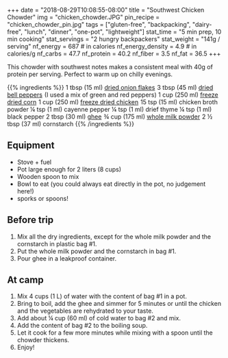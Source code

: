 +++
date = "2018-08-29T10:08:55-08:00"
title = "Southwest Chicken Chowder"
img = "chicken_chowder.JPG"
pin_recipe = "chicken_chowder_pin.jpg"
tags = ["gluten-free", "backpacking", "dairy-free", "lunch", "dinner", "one-pot", "lightweight"]
stat_time = "5 min prep, 10 min cooking"
stat_servings = "2 hungry backpackers"
stat_weight = "141g / serving"
nf_energy = 687 # in calories
nf_energy_density = 4.9 # in calories/g
nf_carbs = 47.7
nf_protein = 40.2
nf_fiber = 3.5
nf_fat = 36.5
+++

This chowder with southwest notes makes a consistent meal with 40g of protein per serving. Perfect to warm up on chilly evenings.

{{% ingredients %}}
1 tbsp (15 ml) <a target="_blank" href="https://www.amazon.com/gp/product/B001VNGMW0/ref=as_li_tl?ie=UTF8&camp=1789&creative=9325&creativeASIN=B001VNGMW0&linkCode=as2&tag=gourmethiking-20&linkId=332519d0941ce0d0ae06eb472ad89ff2">dried onion flakes</a><img src="//ir-na.amazon-adsystem.com/e/ir?t=gourmethiking-20&l=am2&o=1&a=B001VNGMW0" width="1" height="1" border="0" alt="" style="border:none !important; margin:0px !important;" />
3 tbsp (45 ml) <a target="_blank" href="https://www.amazon.com/gp/product/B007C7D2D6/ref=as_li_tl?ie=UTF8&camp=1789&creative=9325&creativeASIN=B007C7D2D6&linkCode=as2&tag=gourmethiking-20&linkId=9f4e3c3870f8f3672bafc88d846b7af2">dried bell peppers</a><img src="//ir-na.amazon-adsystem.com/e/ir?t=gourmethiking-20&l=am2&o=1&a=B007C7D2D6" width="1" height="1" border="0" alt="" style="border:none !important; margin:0px !important;" /> (I used a mix of green and red peppers)
1 cup (250 ml) <a target="_blank" href="https://www.amazon.com/gp/product/B008470PLU/ref=as_li_tl?ie=UTF8&camp=1789&creative=9325&creativeASIN=B008470PLU&linkCode=as2&tag=gourmethiking-20&linkId=0a9b9ec5eb7a9f1099e1dae915f6aef0">freeze dried corn</a><img src="//ir-na.amazon-adsystem.com/e/ir?t=gourmethiking-20&l=am2&o=1&a=B008470PLU" width="1" height="1" border="0" alt="" style="border:none !important; margin:0px !important;" />
1 cup (250 ml) <a target="_blank" href="https://www.amazon.com/gp/product/B000M8071M/ref=as_li_tl?ie=UTF8&camp=1789&creative=9325&creativeASIN=B000M8071M&linkCode=as2&tag=gourmethiking-20&linkId=9844477455f5e823b7f670506e351c0b">freeze dried chicken</a><img src="//ir-na.amazon-adsystem.com/e/ir?t=gourmethiking-20&l=am2&o=1&a=B000M8071M" width="1" height="1" border="0" alt="" style="border:none !important; margin:0px !important;" />
15 tsp (15 ml) chicken broth powder
¼ tsp (1 ml) cayenne pepper
¼ tsp (1 ml) drief thyme
¼ tsp (1 ml) black pepper
2 tbsp (30 ml) <a target="_blank" href="https://www.amazon.com/gp/product/B0046IIPMW/ref=as_li_tl?ie=UTF8&camp=1789&creative=9325&creativeASIN=B0046IIPMW&linkCode=as2&tag=gourmethiking-20&linkId=cbb65cd3ef47763aa8ca49b97015ba84">ghee</a><img src="//ir-na.amazon-adsystem.com/e/ir?t=gourmethiking-20&l=am2&o=1&a=B0046IIPMW" width="1" height="1" border="0" alt="" style="border:none !important; margin:0px !important;" />
¾ cup (175 ml) <a target="_blank" href="https://www.amazon.com/gp/product/B00FRFRZF6/ref=as_li_tl?ie=UTF8&camp=1789&creative=9325&creativeASIN=B00FRFRZF6&linkCode=as2&tag=gourmethiking-20&linkId=f7d69f70caf1f6c64d69cf2302439691">whole milk powder</a><img src="//ir-na.amazon-adsystem.com/e/ir?t=gourmethiking-20&l=am2&o=1&a=B00FRFRZF6" width="1" height="1" border="0" alt="" style="border:none !important; margin:0px !important;" />
2 ½ tbsp (37 ml) cornstarch 
{{% /ingredients %}}

## Equipment

- Stove + fuel
- Pot large enough for 2 liters (8 cups)
- Wooden spoon to mix
- Bowl to eat (you could always eat directly in the pot, no judgement here!)
- sporks or spoons!

## Before trip

1. Mix all the dry ingredients, except for the whole milk powder and the cornstarch in plastic bag #1.
1. Put the whole milk powder and the cornstarch in bag #1.
1. Pour ghee in a leakproof container.
 
## At camp

1. Mix 4 cups (1 L) of water with the content of bag #1 in a pot.
1. Bring to boil, add the ghee and simmer for 5 minutes or until the chicken and the vegetables are rehydrated to your taste.
1. Add about ¼ cup (60 ml) of cold water to bag #2 and mix. 
1. Add the content of bag #2 to the boiling soup.
1. Let it cook for a few more minutes while mixing with a spoon until the chowder thickens.
1. Enjoy!
